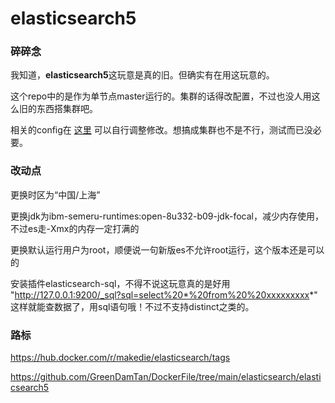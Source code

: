 # **elasticsearch5**

### 碎碎念

我知道，**elasticsearch5**这玩意是真的旧。但确实有在用这玩意的。

这个repo中的是作为单节点master运行的。集群的话得改配置，不过也没人用这么旧的东西搭集群吧。

相关的config在 [这里](https://github.com/GreenDamTan/DockerFile/tree/main/elasticsearch/elasticsearch5/opt/bitnami/elasticsearch/config) 可以自行调整修改。想搞成集群也不是不行，测试而已没必要。

### 改动点

更换时区为“中国/上海”

更换jdk为ibm-semeru-runtimes:open-8u332-b09-jdk-focal，减少内存使用，不过es走-Xmx的内存一定打满的

更换默认运行用户为root，顺便说一句新版es不允许root运行，这个版本还是可以的

安装插件elasticsearch-sql，不得不说这玩意真的是好用 "http://127.0.0.1:9200/_sql?sql=select%20*%20from%20%20xxxxxxxxx*" 这样就能查数据了，用sql语句哦！不过不支持distinct之类的。

### 路标

https://hub.docker.com/r/makedie/elasticsearch/tags

https://github.com/GreenDamTan/DockerFile/tree/main/elasticsearch/elasticsearch5